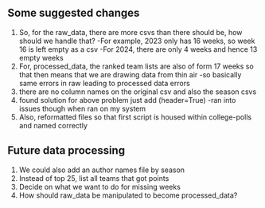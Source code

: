 ## Some suggested changes

1. So, for the raw_data, there are more csvs than there should be, how should we handle that?
-For example, 2023 only has 16 weeks, so week 16 is left empty as a csv
-For 2024, there are only 4 weeks and hence 13 empty weeks
2. For, processed_data, the ranked team lists are also of form 17 weeks so that then means that we are drawing data from thin air
-so basically same errors in raw leading to processed data errors
3. there are no column names on the original csv and also the season csvs
4. found solution for above problem just add (header=True)
-ran into issues though when ran on my system
5. Also, reformatted files so that first script is housed within college-polls and named correctly

## Future data processing

1. We could also add an author names file by season
2. Instead of top 25, list all teams that got points
3. Decide on what we want to do for missing weeks
4. How should raw_data be manipulated to become processed_data?
